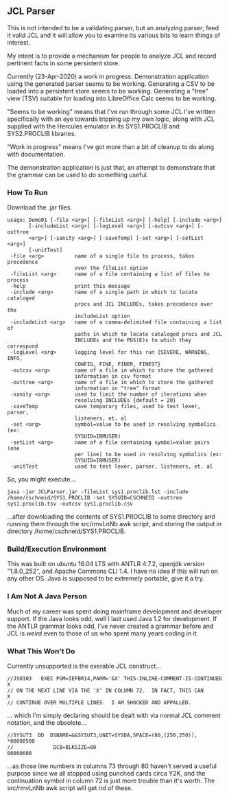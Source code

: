 ## JCL Parser

This is not intended to be a validating parser, but an analyzing parser; feed it valid JCL and it will allow you to examine its various bits to learn things of interest.

My intent is to provide a mechanism for people to analyze JCL and record pertinent facts in some persistent store.

Currently (23-Apr-2020) a work in progress.  Demonstration application using the generated parser seems to be working.  Generating a CSV to be loaded into a persistent store seems to be working.  Generating a "tree" view (TSV) suitable for loading into LibreOffice Calc seems to be working.

"Seems to be working" means that I've run through some JCL I've written specifically with an eye towards tripping up my own logic, along with JCL supplied with the Hercules emulator in its SYS1.PROCLIB and SYS2.PROCLIB libraries.

"Work in progress" means I've got more than a bit of cleanup to do along with documentation.

The demonstration application is just that, an attempt to demonstrate that the grammar can be used to do something useful.

### How To Run

Download the .jar files.

    usage: Demo01 [-file <arg>] [-fileList <arg>] [-help] [-include <arg>]
           [-includeList <arg>] [-logLevel <arg>] [-outcsv <arg>] [-outtree
           <arg>] [-sanity <arg>] [-saveTemp] [-set <arg>] [-setList <arg>]
           [-unitTest]
     -file <arg>          name of a single file to process, takes precedence
                          over the fileList option
     -fileList <arg>      name of a file containing a list of files to process
     -help                print this message
     -include <arg>       name of a single path in which to locate cataloged
                          procs and JCL INCLUDEs, takes precedence over the
                          includeList option
     -includeList <arg>   name of a comma-delimited file containing a list of
                          paths in which to locate cataloged procs and JCL
                          INCLUDEs and the PDS(E)s to which they correspond
     -logLevel <arg>      logging level for this run {SEVERE, WARNING, INFO,
                          CONFIG, FINE, FINER, FINEST}
     -outcsv <arg>        name of a file in which to store the gathered
                          information in csv format
     -outtree <arg>       name of a file in which to store the gathered
                          information in "tree" format
     -sanity <arg>        used to limit the number of iterations when
                          resolving INCLUDEs {default = 20}
     -saveTemp            save temporary files, used to test lexer, parser,
                          listeners, et. al
     -set <arg>           symbol=value to be used in resolving symbolics (ex:
                          SYSUID=IBMUSER)
     -setList <arg>       name of a file containing symbol=value pairs (one
                          per line) to be used in resolving symbolics (ex:
                          SYSUID=IBMUSER)
     -unitTest            used to test lexer, parser, listeners, et. al

So, you might execute...

    java -jar JCLParser.jar -fileList sys1.proclib.lst -include /home/cschneid/SYS1.PROCLIB -set SYSUID=CSCHNEID -outtree sys1.proclib.tsv -outcsv sys1.proclib.csv

...after downloading the contents of SYS1.PROCLIB to some directory and running them through the src/rmvLnNb awk script, and storing the output in directory /home/cschneid/SYS1.PROCLIB.

### Build/Execution Environment

This was built on ubuntu 16.04 LTS with ANTLR 4.7.2, openjdk version "1.8.0_252", and Apache Commons CLI 1.4.  I have no idea if this will run on any other OS.  Java is supposed to be extremely portable, give it a try.

### I Am Not A Java Person

Much of my career was spent doing mainframe development and developer support.  If the Java looks odd, well I last used Java 1.2 for development.  If the ANTLR grammar looks odd, I've never created a grammar before and JCL is _weird_ even to those of us who spent many years coding in it.

### What This Won't Do

Currently unsupported is the exerable JCL construct...

    //JS0103   EXEC PGM=IEFBR14,PARM='&X' THIS-INLINE-COMMENT-IS-CONTINUED X
    // ON THE NEXT LINE VIA THE 'X' IN COLUMN 72.  IN FACT, THIS CAN       X
    // CONTINUE OVER MULTIPLE LINES.  I AM SHOCKED AND APPALLED.

... which I'm simply declaring should be dealt with via normal JCL comment notation, and the obsolete...

    //SYSUT3  DD  DSNAME=&&SYSUT3,UNIT=SYSDA,SPACE=(80,(250,250)),         *00000500
    //             DCB=BLKSIZE=80                                           00000600

...as those line numbers in columns 73 through 80 haven't served a useful purpose since we all stopped using punched cards circa Y2K, and the continuation symbol in column 72 is just more trouble than it's worth.  The src/rmvLnNb awk script will get rid of these.

